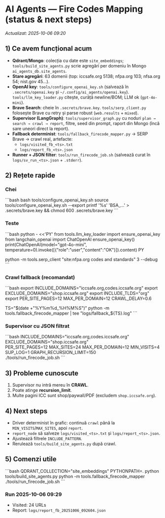 # AI Agents — Fire Codes Mapping (status & next steps)

_Actualizat: 2025-10-06 09:20_

## 1) Ce avem funcțional acum
- **Qdrant/Mongo**: colecția cu date este `site_embeddings`; `tools/build_site_agents.py` scrie agregări per domeniu în Mongo `ai_agents_db.site_agents`.
- **Stare agregări**: 63 domenii (top: iccsafe.org 5138; nfpa.org 103; nfsa.org 54; nist.gov 45…).
- **OpenAI key**: `tools/configure_openai_key.sh` (salvează în `.secrets/openai.key` și `~/.config/ai_agents/openai.key`). `tools/llm_key_loader.py` citește, curăță newline/BOM; LLM ok (`gpt-4o-mini`).
- **Brave Search**: cheie în `.secrets/brave.key`. `tools/serp_client.py` folosește Brave cu retry și parse robust (`web.results` + `mixed`).
- **Supervisor (LangGraph)**: `tools/supervisor_graph.py` cu noduri `plan → search → crawl → report`, filtre, seed din prompt, raport din Mongo (încă sare uneori direct la report).
- **Fallback determinist**: `tools/fallback_firecode_mapper.py` → SERP Brave → crawl real, artefacte:
  - `logs/visited_fb_<ts>.txt`
  - `logs/report_fb_<ts>.json`
- **Runner + JSON filter**: `tools/run_firecode_job.sh` (salvează curat în `logs/sv_run_<ts>.json` + `.stderr`).

## 2) Rețete rapide
### Chei
\`\`\`bash
bash tools/configure_openai_key.sh
source tools/configure_openai_key.sh --export
printf '%s' 'BSA_…' > .secrets/brave.key && chmod 600 .secrets/brave.key
\`\`\`

### Teste
\`\`\`bash
python - <<'PY'
from tools.llm_key_loader import ensure_openai_key
from langchain_openai import ChatOpenAI
ensure_openai_key()
print(ChatOpenAI(model="gpt-4o-mini", temperature=0).invoke([{"role":"user","content":"OK"}]).content)
PY

python -m tools.serp_client "site:nfpa.org codes and standards" 3 --debug
\`\`\`

### Crawl fallback (recomandat)
\`\`\`bash
export INCLUDE_DOMAINS="iccsafe.org,codes.iccsafe.org"
export EXCLUDE_DOMAINS="shop.iccsafe.org"
export INCLUDE_TLDS="org"
export PER_SITE_PAGES=12 MAX_PER_DOMAIN=12 CRAWL_DELAY=0.6

TS="$(date +"%Y%m%d_%H%M%S")"
python -m tools.fallback_firecode_mapper | tee "logs/fallback_${TS}.log"
\`\`\`

### Supervisor cu JSON filtrat
\`\`\`bash
INCLUDE_DOMAINS="iccsafe.org,codes.iccsafe.org" \
EXCLUDE_DOMAINS="shop.iccsafe.org" \
PER_SITE_PAGES=12 MAX_SITES=24 MAX_PER_DOMAIN=12 MIN_VISITS=4 \
SUP_LOG=1 GRAPH_RECURSION_LIMIT=150 \
./tools/run_firecode_job.sh
\`\`\`

## 3) Probleme cunoscute
1) Supervisor nu intră mereu în **CRAWL**.  
2) Poate atinge **recursion_limit**.  
3) Multe pagini ICC sunt shop/paywall/PDF (excludem `shop.iccsafe.org`).

## 4) Next steps
- Driver determinist în grafic: continuă `crawl` până la `MIN_VISITS`/`MAX_SITES`, apoi `report`.
- `report_node` să salveze `logs/visited_<ts>.txt` și `logs/report_<ts>.json`.
- Ajustează filtrele `INCLUDE_PATTERN`.
- Rerulează `tools/build_site_agents.py` după crawl.

## 5) Comenzi utile
\`\`\`bash
QDRANT_COLLECTION="site_embeddings" PYTHONPATH=. python tools/build_site_agents.py
python -m tools.fallback_firecode_mapper
./tools/run_firecode_job.sh
\`\`\`

### Run 2025-10-06 09:29
- Visited: 24 URLs
- Report: `logs/report_fb_20251006_092604.json`


